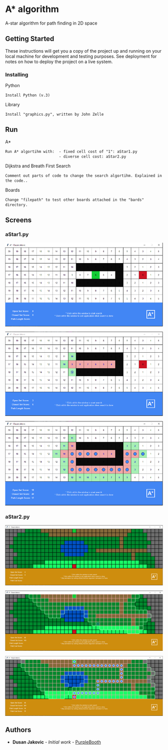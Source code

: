 # A* algorithm

A-star algorithm for path finding in 2D space

## Getting Started

These instructions will get you a copy of the project up and running on your local machine for development and testing purposes. See deployment for notes on how to deploy the project on a live system.


### Installing

Python

```
Install Python (v.3)
```

Library

```
Install "graphics.py", written by John Zelle
```

## Run

A*
```
Run A* algortihm with:  - fixed cell cost of "1": aStar1.py
                        - diverse cell cost: aStar2.py
```

Dijkstra and Breath First Search
```
Comment out parts of code to change the search algortihm. Explained in the code..
```

Boards
```
Change "filepath" to test other boards attached in the "bards" directory.
```

## Screens

### aStar1.py

![](screens/Capture4.PNG "Start")

![](screens/Capture5.PNG "Mid")

![](screens/Capture6.PNG "End")

### aStar2.py

![](screens/Capture1.PNG "Start")

![](screens/Capture2.PNG "Mid")

![](screens/Capture3.PNG "End")

## Authors

* **Dusan Jakovic** - *Initial work* - [PurpleBooth](https://github.com/PurpleBooth)
